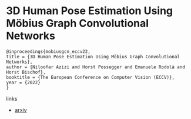 # 3D Human Pose Estimation Using Möbius Graph Convolutional Networks

```
@inproceedings{mobiusgcn_eccv22,
title = {3D Human Pose Estimation Using Möbius Graph Convolutional Networks},
author = {Niloofar Azizi and Horst Possegger and Emanuele Rodolà and Horst Bischof},
booktitle = {The European Conference on Computer Vision (ECCV)},
year = {2022}
}
```

links
- [arxiv](https://arxiv.org/abs/2203.10554)
